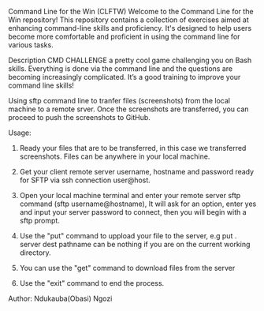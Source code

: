 Command Line for the Win (CLFTW)
Welcome to the Command Line for the Win repository! This repository contains a collection of exercises aimed at enhancing command-line skills and proficiency.
 It's designed to help users become more comfortable and proficient in using the command line for various tasks.

Description
CMD CHALLENGE a pretty cool game challenging you on Bash skills. Everything is done via the command line and the 
questions are becoming increasingly complicated. It’s a good training to improve your command line skills!

Using sftp command line to tranfer files (screenshots) from the local machine to a remote srver. Once the screenshots are transferred, 
you can proceed to push the screenshots to GitHub.

Usage:
1) Ready your files that are to be transferred, in this case we transferred screenshots. Files can be anywhere in your local machine.

2) Get your client remote server username, hostname and password ready for SFTP via ssh connection user@host.

3) Open your local machine terminal and enter your remote server sftp command (sftp username@hostname), It will ask for an option, 
enter yes and input your server password to connect, then you will begin with a sftp prompt.

4) Use the "put" command to uppload your file to the server, e.g put <file pathname> <srver destination pathname>. server dest 
pathname can be nothing if you are on the current working directory.

5) You can use the "get" command to download files from the server

6) Use the "exit" command to end the process.

Author:
Ndukauba(Obasi) Ngozi
